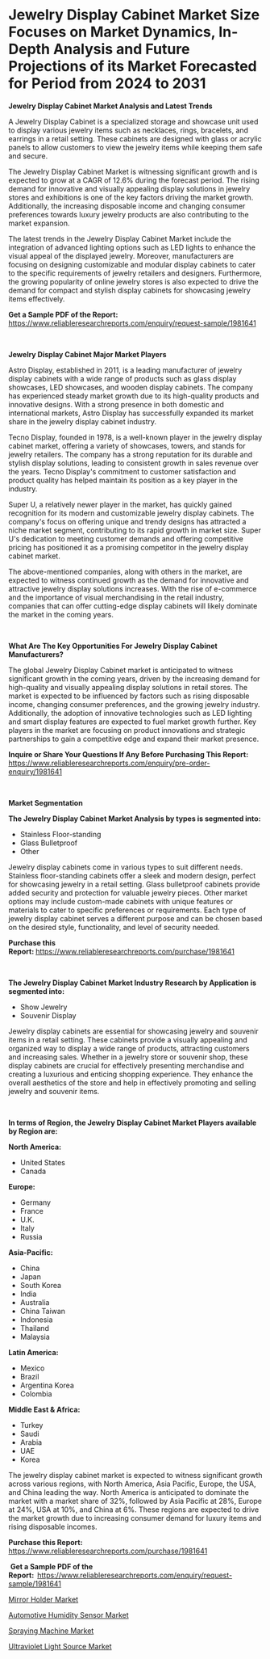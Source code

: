 <p><h1>Jewelry Display Cabinet Market Size Focuses on Market Dynamics, In-Depth Analysis and Future Projections of its Market Forecasted for Period from 2024 to 2031</h1></p><p><strong>Jewelry Display Cabinet Market Analysis and Latest Trends</strong></p>
<p><p>A Jewelry Display Cabinet is a specialized storage and showcase unit used to display various jewelry items such as necklaces, rings, bracelets, and earrings in a retail setting. These cabinets are designed with glass or acrylic panels to allow customers to view the jewelry items while keeping them safe and secure.</p><p>The Jewelry Display Cabinet Market is witnessing significant growth and is expected to grow at a CAGR of 12.6% during the forecast period. The rising demand for innovative and visually appealing display solutions in jewelry stores and exhibitions is one of the key factors driving the market growth. Additionally, the increasing disposable income and changing consumer preferences towards luxury jewelry products are also contributing to the market expansion.</p><p>The latest trends in the Jewelry Display Cabinet Market include the integration of advanced lighting options such as LED lights to enhance the visual appeal of the displayed jewelry. Moreover, manufacturers are focusing on designing customizable and modular display cabinets to cater to the specific requirements of jewelry retailers and designers. Furthermore, the growing popularity of online jewelry stores is also expected to drive the demand for compact and stylish display cabinets for showcasing jewelry items effectively.</p></p>
<p><strong>Get a Sample PDF of the Report:&nbsp;</strong> <a href="https://www.reliableresearchreports.com/enquiry/request-sample/1981641">https://www.reliableresearchreports.com/enquiry/request-sample/1981641</a></p>
<p>&nbsp;</p>
<p><strong>Jewelry Display Cabinet Major Market Players</strong></p>
<p><p>Astro Display, established in 2011, is a leading manufacturer of jewelry display cabinets with a wide range of products such as glass display showcases, LED showcases, and wooden display cabinets. The company has experienced steady market growth due to its high-quality products and innovative designs. With a strong presence in both domestic and international markets, Astro Display has successfully expanded its market share in the jewelry display cabinet industry.</p><p>Tecno Display, founded in 1978, is a well-known player in the jewelry display cabinet market, offering a variety of showcases, towers, and stands for jewelry retailers. The company has a strong reputation for its durable and stylish display solutions, leading to consistent growth in sales revenue over the years. Tecno Display's commitment to customer satisfaction and product quality has helped maintain its position as a key player in the industry.</p><p>Super U, a relatively newer player in the market, has quickly gained recognition for its modern and customizable jewelry display cabinets. The company's focus on offering unique and trendy designs has attracted a niche market segment, contributing to its rapid growth in market size. Super U's dedication to meeting customer demands and offering competitive pricing has positioned it as a promising competitor in the jewelry display cabinet market.</p><p>The above-mentioned companies, along with others in the market, are expected to witness continued growth as the demand for innovative and attractive jewelry display solutions increases. With the rise of e-commerce and the importance of visual merchandising in the retail industry, companies that can offer cutting-edge display cabinets will likely dominate the market in the coming years.</p></p>
<p>&nbsp;</p>
<p><strong>What Are The Key Opportunities For Jewelry Display Cabinet Manufacturers?</strong></p>
<p><p>The global Jewelry Display Cabinet market is anticipated to witness significant growth in the coming years, driven by the increasing demand for high-quality and visually appealing display solutions in retail stores. The market is expected to be influenced by factors such as rising disposable income, changing consumer preferences, and the growing jewelry industry. Additionally, the adoption of innovative technologies such as LED lighting and smart display features are expected to fuel market growth further. Key players in the market are focusing on product innovations and strategic partnerships to gain a competitive edge and expand their market presence.</p></p>
<p><strong>Inquire or Share Your Questions If Any Before Purchasing This Report:</strong> <a href="https://www.reliableresearchreports.com/enquiry/pre-order-enquiry/1981641">https://www.reliableresearchreports.com/enquiry/pre-order-enquiry/1981641</a></p>
<p>&nbsp;</p>
<p><strong>Market Segmentation</strong></p>
<p><strong>The Jewelry Display Cabinet Market Analysis by types is segmented into:</strong></p>
<p><ul><li>Stainless Floor-standing</li><li>Glass Bulletproof</li><li>Other</li></ul></p>
<p><p>Jewelry display cabinets come in various types to suit different needs. Stainless floor-standing cabinets offer a sleek and modern design, perfect for showcasing jewelry in a retail setting. Glass bulletproof cabinets provide added security and protection for valuable jewelry pieces. Other market options may include custom-made cabinets with unique features or materials to cater to specific preferences or requirements. Each type of jewelry display cabinet serves a different purpose and can be chosen based on the desired style, functionality, and level of security needed.</p></p>
<p><strong>Purchase this Report:&nbsp;</strong><a href="https://www.reliableresearchreports.com/purchase/1981641">https://www.reliableresearchreports.com/purchase/1981641</a></p>
<p>&nbsp;</p>
<p><strong>The Jewelry Display Cabinet Market Industry Research by Application is segmented into:</strong></p>
<p><ul><li>Show Jewelry</li><li>Souvenir Display</li></ul></p>
<p><p>Jewelry display cabinets are essential for showcasing jewelry and souvenir items in a retail setting. These cabinets provide a visually appealing and organized way to display a wide range of products, attracting customers and increasing sales. Whether in a jewelry store or souvenir shop, these display cabinets are crucial for effectively presenting merchandise and creating a luxurious and enticing shopping experience. They enhance the overall aesthetics of the store and help in effectively promoting and selling jewelry and souvenir items.</p></p>
<p>&nbsp;</p>
<p><strong>In terms of Region, the Jewelry Display Cabinet Market Players available by Region are:</strong></p>
<p>
    <p> <strong> North America: </strong>
        <ul>
            <li>United States</li>
            <li>Canada</li>
        </ul>
        </p> 
    <p> <strong> Europe: </strong>
        <ul>
            <li>Germany</li>
            <li>France</li>
            <li>U.K.</li>
            <li>Italy</li>
            <li>Russia</li>
        </ul>
        </p> 
    <p> <strong> Asia-Pacific: </strong>
        <ul>
            <li>China</li>
            <li>Japan</li>
            <li>South Korea</li>
            <li>India</li>
            <li>Australia</li>
            <li>China Taiwan</li>
            <li>Indonesia</li>
            <li>Thailand</li>
            <li>Malaysia</li>
        </ul>
        </p> 
    <p> <strong> Latin America: </strong>
        <ul>
            <li>Mexico</li>
            <li>Brazil</li>
            <li>Argentina Korea</li>
            <li>Colombia</li>
        </ul>
        </p> 
    <p> <strong> Middle East & Africa: </strong>
        <ul>
            <li>Turkey</li>
            <li>Saudi</li>
            <li>Arabia</li>
            <li>UAE</li>
            <li>Korea</li>
        </ul>
    </p>
    </p>
<p><p>The jewelry display cabinet market is expected to witness significant growth across various regions, with North America, Asia Pacific, Europe, the USA, and China leading the way. North America is anticipated to dominate the market with a market share of 32%, followed by Asia Pacific at 28%, Europe at 24%, USA at 10%, and China at 6%. These regions are expected to drive the market growth due to increasing consumer demand for luxury items and rising disposable incomes.</p></p>
<p><strong>Purchase this Report: </strong><a href="https://www.reliableresearchreports.com/purchase/1981641">https://www.reliableresearchreports.com/purchase/1981641</a></p>
<p>&nbsp;<strong>Get a Sample PDF of the Report:&nbsp;&nbsp;</strong><a href="https://www.reliableresearchreports.com/enquiry/request-sample/1981641">https://www.reliableresearchreports.com/enquiry/request-sample/1981641</a></p>
<p><strong></strong></p>
<p><p><a href="https://github.com/bobicer/Market-Research-Report-List-2/blob/main/mirror-holder-market.md">Mirror Holder Market</a></p><p><a href="https://iodized-pantydraco-05c.notion.site/Decoding-the-Automotive-Humidity-Sensor-Market-A-Deep-Dive-into-the-Latest-Market-Trends-Market-Se-3b4aa56f33ab4ae8912266bb6620fbd4">Automotive Humidity Sensor Market</a></p><p><a href="https://view.publitas.com/reportprime-1/spraying-machine-market-size-global-industry-overview-market-segmentation-and-forecast-2024-to-2031/">Spraying Machine Market</a></p><p><a href="https://github.com/timeliteaut/Market-Research-Report-List-1/blob/main/ultraviolet-light-source-market.md">Ultraviolet Light Source Market</a></p></p>